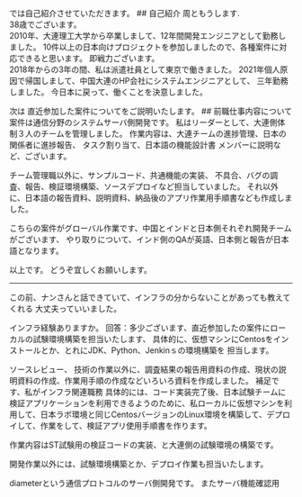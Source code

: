 
では自己紹介させていただきます。           ## 自己紹介
周ともうします.   
38歳でございます。   
2010年、大連理工大学から卒業しまして、12年間開発エンジニアとして勤務しました。
10件以上の日本向けプロジェクトを参加しましたので、各種案件に対応できると思います。
即戦力ございます。    
2018年からの3年の間、私は派遣社員として東京で働きました。
2021年個人原因で帰国しまして、中国大連のHP会社にシステムエンジニアとして、
三年勤務しました。
今日本に戻って、働くことを決意しました。  
 
次は 直近参加した案件についてをご説明いたします。     ## 前職仕事内容について
案件は通信分野のシステムサーバ側開発です。 
私はリーダーとして、大連側体制３人のチームを管理しました。
作業内容は、大連チームの進捗管理、日本の関係者に進捗報告、
タスク割り当て、日本語の機能設計書 メンバーに説明など、ございます。

チーム管理職以外に、サンプルコード、共通機能の実装、
不具合、バグの調査、報告、検証環境構築、ソースデプロイなど担当していました。
それ以外に、日本語の報告資料、説明資料、納品後のアプリ作業用手順書なども作成しました。

こちらの案件がグローバル作業です、中国とインドと日本側それぞれ開発チームがございます、
やり取りについて、インド側のQAが英語、日本側と報告が日本語となります。

以上です。
どうぞ宜しくお願いします。  

-------------------------------
 この前、ナンさんと話できていて、インフラの分からないことがあっても教えてくれる
大丈夫っていいました。

インフラ経験ありますか。
回答：多少ございます、直近参加したの案件にローカルの試験環境構築を担当いたします、
具体的に、仮想マシンにCentosをインストールとか、とれにJDK、Python、Jenkinｓの環境構築を
担当します。

ソースレビュー、
技術の作業以外に、調査結果の報告用資料の作成、現状の説明資料の作成、作業用手順の作成などいろいろ資料を作成しました。
補足です、私がインフラ関連職務
具体的には、コード実装完了後、日本試験チームに検証アプリケーションを利用できるようのために、私ローカルに仮想マシンを利用して、日本ラボ環境と同じCentosバージョンのLinux環境を構築して、デプロイして、作業をして、検証アプリ使用手順書を作ります。

作業内容はST試験用の検証コードの実装、と大連側の試験環境の構築です。

開発作業以外には、試験環境構築とか、デプロイ作業も担当いたします。

diameterという通信プロトコルのサーバ側開発です。
またサーバ機能確認用